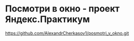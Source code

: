 # Посмотри в окно - проект Яндекс.Практикум

https://github.com/AlexandrCherkasov1/posmotri_v_okno.git
